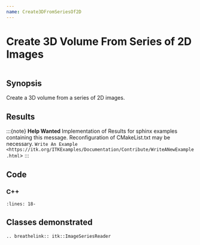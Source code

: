 ```yaml
---
name: Create3DFromSeriesOf2D
---
```


# Create 3D Volume From Series of 2D Images

```{index} single: ImageSeriesReader
```

## Synopsis

Create a 3D volume from a series of 2D images.

## Results

:::{note}
**Help Wanted**
Implementation of Results for sphinx examples containing this message.
Reconfiguration of CMakeList.txt may be necessary.
`Write An Example <https://itk.org/ITKExamples/Documentation/Contribute/WriteANewExample.html`>
:::

## Code

### C++

```{literalinclude} Code.cxx
:lines: 18-
```

## Classes demonstrated

```{eval-rst}
.. breathelink:: itk::ImageSeriesReader
```
